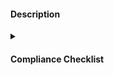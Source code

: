<h4>Description</h4>

<!-- Add a description of the changes introduced in this pull request. -->

<!-- Please give the pull request a meaningful title, and please ensure any applicable
     Jira issues's keys are included in the title of the pull request.
        - Good pull request title: "[JIRA-123] add index on `customerId` field"
        - Bad pull request title: "fix query" -->

<details>
<summary><h4>Compliance Checklist</h4></summary>

- [ ] I have verified that this is not a new project. If it is a new project (new service, new application, new repository), I have contacted the InfoSec team and completed their processes to gain proper approval from the following InfoSec team members:

- [ ] I have verified that the backout plan for this change conforms to our standard engineering backout plan located [here](https://payitdev.atlassian.net/wiki/spaces/SEC/pages/2833416205/Standard+Change+Control+Back+Out+Plan). If it does not, I have documented an alternative backout plan below:

- [ ] I have verified that this change is backwards compatible. If it is not, I have specified the breaking changes and how they will be handled below:

- [ ] I have verified that this change will not impact the security controls built into the application or introduce any new security vulnerabilities. If it will, I have defined the security impact below:

- [ ] I have verified that this change will not result in downtime. If it will, I have noted the impact below:

- [ ] I have verified that no new dependencies were introduced. If they were, I have vetted them below:

- [ ] I have verified that all applicable tests were updated to ensure complete test coverage of any new or modified code.

- [ ] I have verified that any relevant documentation such as the README is still up to date and not impacted by my changes. If documentation needs updating for accuracy, I have done so.
</details>
